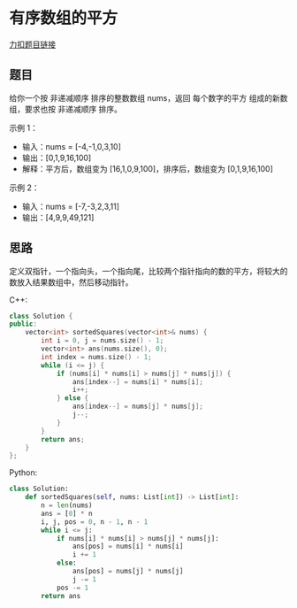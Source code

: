 # 有序数组的平方

[力扣题目链接](https://leetcode.cn/problems/squares-of-a-sorted-array/)

## 题目
给你一个按 非递减顺序 排序的整数数组 nums，返回 每个数字的平方 组成的新数组，要求也按 非递减顺序 排序。

示例 1：
* 输入：nums = [-4,-1,0,3,10]
* 输出：[0,1,9,16,100]
* 解释：平方后，数组变为 [16,1,0,9,100]，排序后，数组变为 [0,1,9,16,100]

示例 2：
* 输入：nums = [-7,-3,2,3,11]
* 输出：[4,9,9,49,121]
## 思路
定义双指针，一个指向头，一个指向尾，比较两个指针指向的数的平方，将较大的数放入结果数组中，然后移动指针。

C++:
```cpp
class Solution {
public:
    vector<int> sortedSquares(vector<int>& nums) {
        int i = 0, j = nums.size() - 1;
        vector<int> ans(nums.size(), 0);
        int index = nums.size() - 1;
        while (i <= j) {
            if (nums[i] * nums[i] > nums[j] * nums[j]) {
                ans[index--] = nums[i] * nums[i];
                i++;
            } else {
                ans[index--] = nums[j] * nums[j];
                j--;
            }
        }
        return ans;
    }
};
```

Python:
```python
class Solution:
    def sortedSquares(self, nums: List[int]) -> List[int]:
        n = len(nums)
        ans = [0] * n
        i, j, pos = 0, n - 1, n - 1
        while i <= j:
            if nums[i] * nums[i] > nums[j] * nums[j]:
                ans[pos] = nums[i] * nums[i]
                i += 1
            else:
                ans[pos] = nums[j] * nums[j]
                j -= 1
            pos -= 1
        return ans
```
